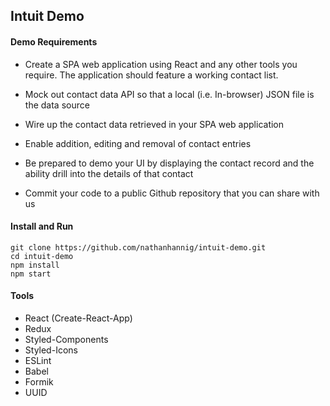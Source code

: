 ## Intuit Demo

#### Demo Requirements
* Create a SPA web application using React and any other tools you require.  The application should feature a working contact list.

* Mock out contact data API so that a local (i.e. In-browser) JSON file is the data source

* Wire up the contact data retrieved in your SPA web application

* Enable addition, editing and removal of contact entries

* Be prepared to demo your UI by displaying the contact record and the ability drill into the details of that contact

* Commit your code to a public Github repository that you can share with us

#### Install and Run
    git clone https://github.com/nathanhannig/intuit-demo.git
    cd intuit-demo
    npm install
    npm start

#### Tools
* React (Create-React-App)
* Redux
* Styled-Components
* Styled-Icons
* ESLint
* Babel
* Formik
* UUID
